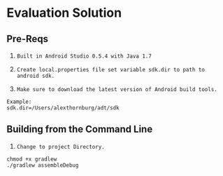 Evaluation Solution
===================

Pre-Reqs
---------
 1.     Built in Android Studio 0.5.4 with Java 1.7
 2.     Create local.properties file set variable sdk.dir to path to android sdk.
 3.     Make sure to download the latest version of Android build tools.
```
Example:
sdk.dir=/Users/alexthornburg/adt/sdk
```
 

Building from the Command Line
------------------------------
 1.     Change to project Directory.
```
chmod +x gradlew
./gradlew assembleDebug
```
